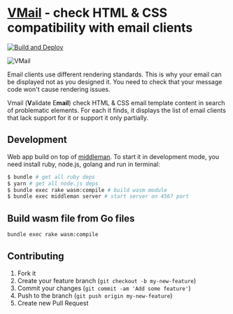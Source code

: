 # [VMail](https://vmail.leopard.in.ua/) - check HTML & CSS compatibility with email clients

[![Build and Deploy](https://github.com/le0pard/vmail/actions/workflows/deploy.yml/badge.svg?branch=main)](https://github.com/le0pard/vmail/actions/workflows/deploy.yml)

![VMail](https://user-images.githubusercontent.com/98444/142698496-ee804d5e-1108-47a0-95ba-6eedd72e7144.png)

Email clients use different rendering standards. This is why your email can be displayed not as you designed it. You need to check that your message code won't cause rendering issues.

Vmail (**V**alidate E**mail**) check HTML & CSS email template content in search of problematic elements. For each it finds, it displays the list of email clients that lack support for it or support it only partially.

## Development

Web app build on top of [middleman](http://middlemanapp.com/). To start it in development mode, you need install ruby, node.js, golang and run in terminal:

```bash
$ bundle # get all ruby deps
$ yarn # get all node.js deps
$ bundle exec rake wasm:compile # build wasm module
$ bundle exec middleman server # start server on 4567 port
```

## Build wasm file from Go files

```bash
bundle exec rake wasm:compile
```

## Contributing

1. Fork it
2. Create your feature branch (`git checkout -b my-new-feature`)
3. Commit your changes (`git commit -am 'Add some feature'`)
4. Push to the branch (`git push origin my-new-feature`)
5. Create new Pull Request

